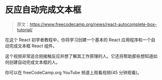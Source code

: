 # 反应自动完成文本框

> 原文：<https://www.freecodecamp.org/news/react-autocomplete-box-tutorial/>

在这个 React 初学者教程中，你将学习创建一个基本的 React 应用程序和一个自动完成文本框 React 组件。

这个视频非常适合刚接触反应并想了解其工作原理的人。它还将帮助那些想知道如何创建自动完成文本框的人。

你可以在 freeCodeCamp.org YouTube 频道上观看视频(45 分钟观看)。‌